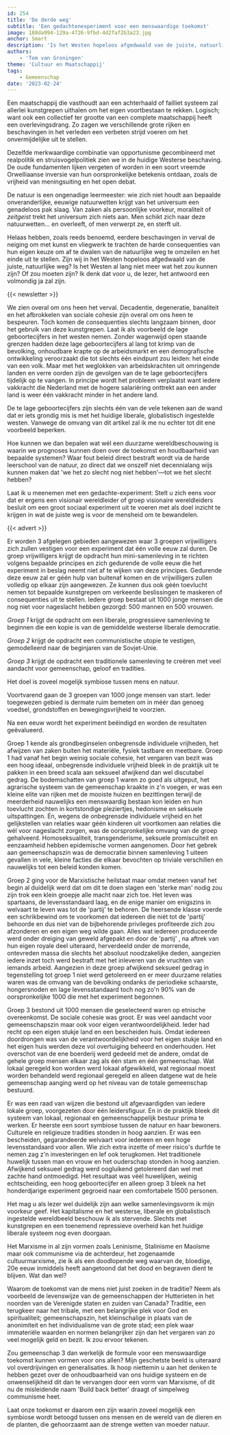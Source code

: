 ```yaml
---
id: 254
title: 'De derde weg'
subtitle: 'Een gedachtenexperiment voor een menswaardige toekomst'
image: 188da994-129a-4726-9fbd-4d2faf2b3a23.jpg
anchor: Smart
description: 'Is het Westen hopeloos afgedwaald van de juiste, natuurlijke weg? Het verval van onze maatschappij is overal zichtbaar, maar wat als we een sociaal experiment zouden uitvoeren om inzicht te krijgen in de juiste weg?'
authors:
    - 'Tom van Groningen'
theme: 'Cultuur en Maatschappij'
tags:
    - Gemeenschap
date: '2023-02-24'
---
```


Een maatschappij die vasthoudt aan een achterhaald of failliet systeem zal allerlei kunstgrepen uithalen om het eigen voortbestaan te rekken. Logisch; want ook een collectief ter grootte van een complete maatschappij heeft een overlevingsdrang. Zo zagen we verschillende grote rijken en beschavingen in het verleden een verbeten strijd voeren om het onvermijdelijke uit te stellen.

Dezelfde merkwaardige combinatie van opportunisme gecombineerd met realpolitik en struisvogelpolitiek zien we in de huidige Westerse beschaving. De oude fundamenten lijken vergeten of worden in een soort vreemde Orwelliaanse inversie van hun oorspronkelijke betekenis ontdaan, zoals de vrijheid van meningsuiting en het open debat.

De natuur is een ongenadige leermeester: wie zich niet houdt aan bepaalde onveranderlijke, eeuwige natuurwetten krijgt van het universum een genadeloos pak slaag.
Van zaken als persoonlijke voorkeur, moraliteit of _zeitgeist_ trekt het universum zich niets aan. Men schikt zich naar deze natuurwetten... en overleeft, of men verwerpt ze, en sterft uit.

Helaas hebben, zoals reeds benoemd, eerdere beschavingen in verval de neiging om met kunst en vliegwerk te trachten de harde consequenties van hun eigen keuze om af te dwalen van de natuurlijke weg te omzeilen en het einde uit te stellen. Zijn wij in het Westen hopeloos afgedwaald van de juiste, natuurlijke weg? Is het Westen al lang niet meer wat het zou kunnen zijn? Of zou moeten zijn? Ik denk dat voor u, de lezer, het antwoord een volmondig ja zal zijn.

{{< newsletter >}}

We zien overal om ons heen het verval. Decadentie, degeneratie, banaliteit en het afbrokkelen van sociale cohesie zijn overal om ons heen te bespeuren.
Tóch komen de consequenties slechts langzaam binnen, door het gebruik van deze kunstgrepen. Laat ik als voorbeeld de lage geboortecijfers in het westen nemen.
Zonder wagenwijd open staande grenzen hadden deze lage geboortecijfers al lang tot krimp van de bevolking, onhoudbare krapte op de arbeidsmarkt en een demografische ontwikkeling veroorzaakt die tot slechts één eindpunt zou leiden: het einde van een volk.
Maar met het weglokken van arbeidskrachten uit omringende landen en verre oorden zijn de gevolgen van de te lage geboortecijfers tijdelijk op te vangen. In principe wordt het probleem verplaatst want iedere vakkracht die Nederland met de hogere salariëring onttrekt aan een ander land is weer één vakkracht minder in het andere land.

De te lage geboortecijfers zijn slechts één van de vele tekenen aan de wand dat er iets grondig mis is met het huidige liberale, globalistisch ingestelde westen. Vanwege de omvang van dit artikel zal ik me nu echter tot dit ene voorbeeld beperken.

Hoe kunnen we dan bepalen wat wél een duurzame wereldbeschouwing is waarin we prognoses kunnen doen over de toekomst en houdbaarheid van bepaalde systemen?
Waar fout beleid direct bestraft wordt via de harde leerschool van de natuur, zo direct dat we onszelf niet decennialang wijs kunnen maken dat 'we het zo slecht nog niet hebben'—tot we het slecht hebben?

Laat ik u meenemen met een gedachte-experiment: Stelt u zich eens voor dat er ergens een visionair wereldleider of groep visionaire wereldleiders besluit om een groot sociaal experiment uit te voeren met als doel inzicht te krijgen in wat de juiste weg is voor de mensheid om te bewandelen.

{{< advert >}}

Er worden 3 afgelegen gebieden aangewezen waar 3 groepen vrijwilligers zich zullen vestigen voor een experiment dat één volle eeuw zal duren. De groep vrijwilligers krijgt de opdracht hun mini-samenleving in te richten volgens bepaalde principes en zich gedurende de volle eeuw die het experiment in beslag neemt niet af te wijken van deze principes.
Gedurende deze eeuw zal er géén hulp van buitenaf komen en de vrijwilligers zullen volledig op elkaar zijn aangewezen. Ze kunnen dus ook géén toevlucht nemen tot bepaalde kunstgrepen om verkeerde beslissingen te maskeren of consequenties uit te stellen.
Iedere groep bestaat uit 1000 jonge mensen die nog niet voor nageslacht hebben gezorgd: 500 mannen en 500 vrouwen. 

*Groep 1* krijgt de opdracht om een liberale, progressieve samenleving te beginnen die een kopie is van de gemiddelde westerse liberale democratie.

*Groep 2* krijgt de opdracht een communistische utopie te vestigen, gemodelleerd naar de beginjaren van de Sovjet-Unie.

*Groep 3* krijgt de opdracht een traditionele samenleving te creëren met veel aandacht voor gemeenschap, geloof en tradities.

Het doel is zoveel mogelijk symbiose tussen mens en natuur.

Voortvarend gaan de 3 groepen van 1000 jonge mensen van start. Ieder toegewezen gebied is dermate ruim bemeten om in méér dan genoeg voedsel, grondstoffen en bewegingsvrijheid te voorzien.

Na een eeuw wordt het experiment beëindigd en worden de resultaten geëvalueerd.

Groep 1 kende als grondbeginselen onbegrensde individuele vrijheden, het afwijzen van zaken buiten het materiële, fysiek tastbare en meetbare. Groep 1 had vanaf het begin weinig sociale cohesie, het vergaren van bezit was een hoog ideaal, onbegrensde individuele vrijheid bleek in de praktijk uit te pakken in een breed scala aan seksueel afwijkend dan wel discutabel gedrag. De bodemschatten van groep 1 waren zo goed als uitgeput, het agrarische systeem van de gemeenschap kraakte in z'n voegen, er was een kleine elite van rijken met de mooiste huizen en bezittingen terwijl de meerderheid nauwelijks een menswaardig bestaan kon leiden en hun toevlucht zochten in kortstondige pleziertjes, hedonisme en seksuele uitspattingen. Én, wegens de onbegrensde individuele vrijheid en het gelijkstellen van relaties waar géén kinderen uit voortkomen aan relaties die wél voor nageslacht zorgen, was de oorspronkelijke omvang van de groep gehalveerd. Homoseksualiteit, transgenderisme, seksuele promiscuïteit en eenzaamheid hebben epidemische vormen aangenomen. Door het gebrek aan gemeenschapszin was de democratie binnen samenleving 1 uiteen gevallen in vele, kleine facties die elkaar bevochten op triviale verschillen en nauwelijks tot een beleid konden komen.

Groep 2 ging voor de Marxistische heilstaat maar omdat meteen vanaf het begin al duidelijk werd dat om dit te doen slagen een 'sterke man' nodig zou zijn trok een klein groepje alle macht naar zich toe. Het leven was spartaans, de levensstandaard laag, en de enige manier om enigszins in welvaart te leven was tot de 'partij' te behoren.
De heersende klasse voerde een schrikbewind om te voorkomen dat iedereen die niét tot de 'partij' behoorde en dus niet van de bijbehorende privileges profiteerde zich zou afzonderen en een eigen weg wilde gaan. Alles wat iedereen produceerde werd onder dreiging van geweld afgepakt en door de 'partij' , na aftrek van hun eigen royale deel uiteraard, herverdeeld onder de morrende, ontevreden massa die slechts het absoluut noodzakelijke deden, aangezien iedere inzet toch werd bestraft met het inleveren van de vruchten van iemands arbeid. Aangezien in deze groep afwijkend seksueel gedrag in tegenstelling tot groep 1 niet werd getolereerd en er meer duurzame relaties waren was de omvang van de bevolking ondanks de periodieke schaarste, hongersnoden en lage levensstandaard toch nog zo'n 90% van de oorspronkelijke 1000 die met het experiment begonnen.

Groep 3 bestond uit 1000 mensen die geselecteerd waren op etnische overeenkomst. De sociale cohesie was groot. Er was veel aandacht voor gemeenschapszin maar ook voor eigen verantwoordelijkheid. Ieder had recht op een eigen stukje land en een bescheiden huis.
Omdat iedereen doordrongen was van de verantwoordelijkheid voor het eigen stukje land en het eigen huis werden deze vol overtuiging beheerd en onderhouden.
Het overschot van de ene boerderij werd gedeeld met de andere, omdat de gehele groep mensen elkaar zag als één stam en één gemeenschap. Wat lokaal geregeld kon worden werd lokaal afgewikkeld, wat regionaal moest worden behandeld werd regionaal geregeld en alleen datgene wat de hele gemeenschap aanging werd op het niveau van de totale gemeenschap bestuurd.

Er was een raad van wijzen die bestond uit afgevaardigden van iedere lokale groep, voorgezeten door één leidersfiguur. En in de praktijk bleek dit systeem van lokaal, regionaal en gemeenschappelijk bestuur prima te werken. Er heerste een soort symbiose tussen de natuur en haar bewoners. Culturele en religieuze tradities stonden in hoog aanzien. Er was een bescheiden, gegarandeerde welvaart voor iedereen en een hoge levensstandaard voor allen. Wie zich extra inzette of meer risico's durfde te nemen zag z'n investeringen en lef ook terugkomen. Het traditionele huwelijk tussen man en vrouw en het ouderschap stonden in hoog aanzien. Afwijkend seksueel gedrag werd oogluikend getolereerd dan wel met zachte hand ontmoedigd. Het resultaat was véél huwelijken, weinig echtscheiding, een hoog geboortecijfer en alleen groep 3 bleek na het honderdjarige experiment gegroeid naar een comfortabele 1500 personen.

Het mag u als lezer wel duidelijk zijn aan welke samenlevingsvorm ik mijn voorkeur geef. Het kapitalisme en het westerse, liberale en globalistisch ingestelde wereldbeeld beschouw ik als stervende. Slechts met kunstgrepen en een toenemend repressieve overheid kan het huidige liberale systeem nog even doorgaan.

Het Marxisme in al zijn vormen zoals Leninisme, Stalinisme en Maoïsme maar ook communisme via de achterdeur, het zogenaamde cultuurmarxisme, zie ik als een doodlopende weg waarvan de, bloedige, 20e eeuw inmiddels heeft aangetoond dat het dood en begraven dient te blijven. Wat dan wel?

Waarom de toekomst van de mens niet juist zoeken in de traditie? Neem als voorbeeld de levenswijze van de gemeenschappen der Hutterieten in het noorden van de Verenigde staten en zuiden van Canada? Traditie, een terugkeer naar het tribale, met een belangrijke plek voor God en spiritualiteit; gemeenschapszin, het kleinschalige in plaats van de anonimiteit en het individualisme van de grote stad; een plek waar immateriële waarden en normen belangrijker zijn dan het vergaren van zo veel mogelijk geld en bezit.
Ik zou ervoor tekenen.

Zou gemeenschap 3 dan werkelijk de formule voor een menswaardige toekomst kunnen vormen voor ons allen? Mijn geschetste beeld is uiteraard vol overdrijvingen en generalisaties.
Ik hoop niettemin u aan het denken te hebben gezet over de onhoudbaarheid van ons huidige systeem en de onwenselijkheid dit dan te vervangen door een vorm van Marxisme, of dit nu de misleidende naam 'Build back better' draagt of simpelweg communisme heet.

Laat onze toekomst er daarom een zijn waarin zoveel mogelijk een symbiose wordt betoogd tussen ons mensen en de wereld van de dieren en de planten, die gehoorzaamt aan de strenge wetten van moeder natuur.
